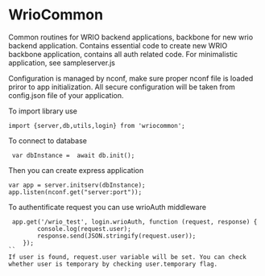 # WrioCommon

Common routines for WRIO backend applications, backbone for new
wrio backend application. 
Contains essential code to create new WRIO backbone application, contains all auth
related code.
For minimalistic application, see sampleserver.js

Configuration is managed by nconf, make sure proper nconf file is loaded priror to app initialization.
All secure configuration will be taken from config.json file of your application.

To import library use 

```
import {server,db,utils,login} from 'wriocommon';
```

To connect to database

```
 var dbInstance =  await db.init();
```

Then you can create express application

```
var app = server.initserv(dbInstance);
app.listen(nconf.get("server:port"));
```

To authentificate request you can use wrioAuth middleware
```
 app.get('/wrio_test', login.wrioAuth, function (request, response) {
        console.log(request.user);
        response.send(JSON.stringify(request.user));
    });
``
If user is found, request.user variable will be set. You can check 
whether user is temporary by checking user.temporary flag.